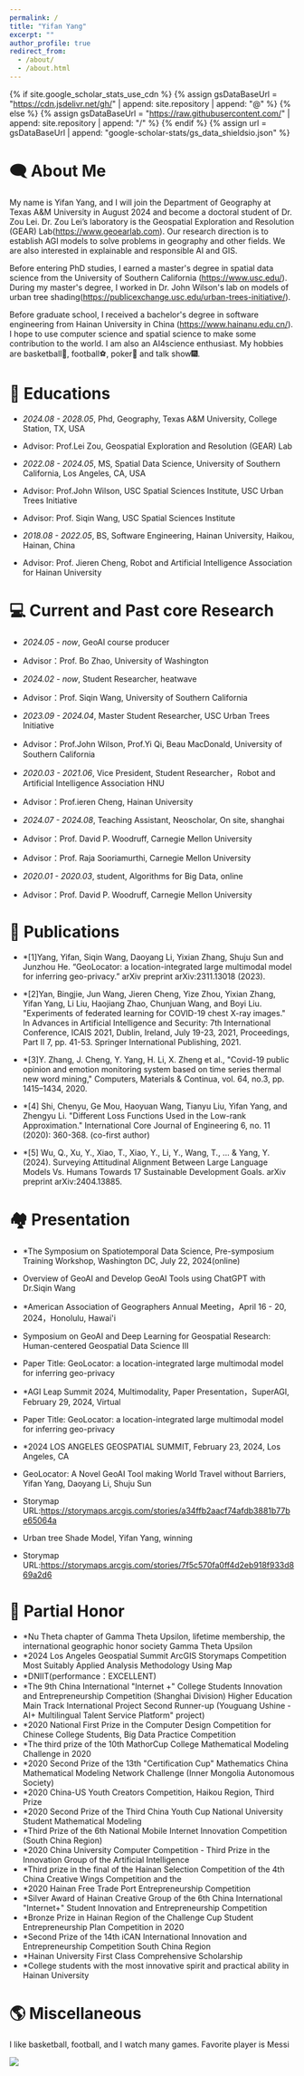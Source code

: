```yaml
---
permalink: /
title: "Yifan Yang"
excerpt: ""
author_profile: true
redirect_from: 
  - /about/
  - /about.html
---
```


{% if site.google_scholar_stats_use_cdn %}
{% assign gsDataBaseUrl = "https://cdn.jsdelivr.net/gh/" | append: site.repository | append: "@" %}
{% else %}
{% assign gsDataBaseUrl = "https://raw.githubusercontent.com/" | append: site.repository | append: "/" %}
{% endif %}
{% assign url = gsDataBaseUrl | append: "google-scholar-stats/gs_data_shieldsio.json" %}

<span class='anchor' id='about-me'></span>

# 🗨 About Me
My name is Yifan Yang, and I will join the Department of Geography at Texas A&M University in August 2024 and become a doctoral student of Dr. Zou Lei. Dr. Zou Lei’s laboratory is the Geospatial Exploration and Resolution (GEAR) Lab(https://www.geoearlab.com). Our research direction is to establish AGI models to solve problems in geography and other fields. We are also interested in explainable and responsible AI and GIS. 

Before entering PhD studies, I earned a master's degree in spatial data science from the University of Southern California (https://www.usc.edu/). During my master's degree, I worked in Dr. John Wilson's lab on models of urban tree shading(https://publicexchange.usc.edu/urban-trees-initiative/).

Before graduate school, I received a bachelor's degree in software engineering from Hainan University in China (https://www.hainanu.edu.cn/).  I hope to use computer science and spatial science to make some contribution to the world. I am also an AI4science enthusiast. My hobbies are basketball🏀, football⚽, poker🎴 and talk show🎆.

# 📖 Educations
- *2024.08 - 2028.05*, Phd, Geography, Texas A&M University, College Station, TX, USA
- Advisor: Prof.Lei Zou, Geospatial Exploration and Resolution (GEAR) Lab
    
- *2022.08 - 2024.05*, MS, Spatial Data Science, University of Southern California, Los Angeles, CA, USA
- Advisor: Prof.John Wilson, USC Spatial Sciences Institute, USC Urban Trees Initiative
- Advisor: Prof. Siqin Wang, USC Spatial Sciences Institute
    
- *2018.08 - 2022.05*, BS, Software Engineering, Hainan University, Haikou, Hainan, China
- Advisor: Prof. Jieren Cheng, Robot and Artificial Intelligence Association for Hainan University

# 💻 Current and Past core Research
- *2024.05 - now*, GeoAI course producer
-  Advisor：Prof. Bo Zhao, University of Washington

- *2024.02 - now*, Student Researcher, heatwave
-  Advisor：Prof. Siqin Wang, University of Southern California
  
- *2023.09 - 2024.04*, Master Student Researcher, USC Urban Trees Initiative
-  Advisor：Prof.John Wilson, Prof.Yi Qi, Beau MacDonald, University of Southern California
  
- *2020.03 - 2021.06*, Vice President, Student Researcher，Robot and Artificial Intelligence Association HNU
-  Advisor：Prof.ieren Cheng, Hainan University

- *2024.07 - 2024.08*, Teaching Assistant, Neoscholar, On site, shanghai
-  Advisor：Prof. David P. Woodruff, Carnegie Mellon University
-  Advisor：Prof. Raja Sooriamurthi, Carnegie Mellon University

- *2020.01 - 2020.03*, student, Algorithms for Big Data, online
- Advisor：Prof. David P. Woodruff, Carnegie Mellon University

# 📕 Publications
- *[1]Yang, Yifan, Siqin Wang, Daoyang Li, Yixian Zhang, Shuju Sun and Junzhou He. “GeoLocator: a location-integrated large multimodal model for inferring geo-privacy.” arXiv preprint arXiv:2311.13018 (2023).
  
- *[2]Yan, Bingjie, Jun Wang, Jieren Cheng, Yize Zhou, Yixian Zhang, Yifan Yang, Li Liu, Haojiang Zhao, Chunjuan Wang, and Boyi Liu. "Experiments of federated learning for COVID-19 chest X-ray images." In Advances in Artificial Intelligence and Security: 7th International Conference, ICAIS 2021, Dublin, Ireland, July 19-23, 2021, Proceedings, Part II 7, pp. 41-53. Springer International Publishing, 2021.
  
- *[3]Y. Zhang, J. Cheng, Y. Yang, H. Li, X. Zheng et al., "Covid-19 public opinion and emotion monitoring system based on time series thermal new word mining," Computers, Materials & Continua, vol. 64, no.3, pp. 1415–1434, 2020.

- *[4] Shi, Chenyu, Ge Mou, Haoyuan Wang, Tianyu Liu, Yifan Yang, and Zhengyu Li. "Different Loss Functions Used in the Low-rank Approximation." International Core Journal of Engineering 6, no. 11 (2020): 360-368. (co-first author)

- *[5] Wu, Q., Xu, Y., Xiao, T., Xiao, Y., Li, Y., Wang, T., ... & Yang, Y. (2024). Surveying Attitudinal Alignment Between Large Language Models Vs. Humans Towards 17 Sustainable Development Goals. arXiv preprint arXiv:2404.13885.

# 🏘 Presentation
- *The Symposium on Spatiotemporal Data Science, Pre-symposium Training Workshop, Washington DC, July 22, 2024(online)
- Overview of GeoAI and Develop GeoAI Tools using ChatGPT with Dr.Siqin Wang

- *American Association of Geographers Annual Meeting，April 16 - 20, 2024，Honolulu, Hawai'i
-  Symposium on GeoAI and Deep Learning for Geospatial Research: Human-centered Geospatial Data Science III
-  Paper Title: GeoLocator: a location-integrated large multimodal model for inferring geo-privacy

- *AGI Leap Summit 2024, Multimodality, Paper Presentation，SuperAGI, February 29, 2024, Virtual
-  Paper Title: GeoLocator: a location-integrated large multimodal model for inferring geo-privacy

- *2024 LOS ANGELES GEOSPATIAL SUMMIT, February 23, 2024, Los Angeles, CA
-  GeoLocator: A Novel GeoAI Tool making World Travel without Barriers, Yifan Yang, Daoyang Li, Shuju Sun 
-  Storymap URL:https://storymaps.arcgis.com/stories/a34ffb2aacf74afdb3881b77be65064a
-  Urban tree Shade Model, Yifan Yang, winning
-  Storymap URL:https://storymaps.arcgis.com/stories/7f5c570fa0ff4d2eb918f933d869a2d6

  
# 👑 Partial Honor
- *Nu Theta chapter of Gamma Theta Upsilon, lifetime membership, the international geographic honor society Gamma Theta Upsilon
- *2024 Los Angeles Geospatial Summit ArcGIS Storymaps Competition Most Suitably Applied Analysis Methodology Using Map
- *DNIIT(performance：EXCELLENT)
- *The 9th China International "Internet +" College Students Innovation and Entrepreneurship Competition (Shanghai Division) Higher Education Main Track International Project Second Runner-up (Youguang Ushine - AI+ Multilingual Talent Service Platform" project)
- *2020 National First Prize in the Computer Design Competition for Chinese College Students, Big Data Practice Competition
- *The third prize of the 10th MathorCup College Mathematical Modeling Challenge in 2020                               
- *2020 Second Prize of the 13th "Certification Cup" Mathematics China Mathematical Modeling Network Challenge (Inner Mongolia Autonomous Society)                            
- *2020 China-US Youth Creators Competition, Haikou Region, Third Prize
- *2020 Second Prize of the Third China Youth Cup National University Student Mathematical Modeling           
- *Third Prize of the 6th National Mobile Internet Innovation Competition (South China Region)                           
- *2020 China University Computer Competition - Third Prize in the Innovation Group of the Artificial Intelligence
- *Third prize in the final of the Hainan Selection Competition of the 4th China Creative Wings Competition and the
- *2020 Hainan Free Trade Port Entrepreneurship Competition
- *Silver Award of Hainan Creative Group of the 6th China International "Internet+" Student Innovation and Entrepreneurship Competition
- *Bronze Prize in Hainan Region of the Challenge Cup Student Entrepreneurship Plan Competition in 2020       
- *Second Prize of the 14th iCAN International Innovation and Entrepreneurship Competition South China Region
- *Hainan University First Class Comprehensive Scholarship
- *College students with the most innovative spirit and practical ability in Hainan University                               

# 🌎 Miscellaneous
[comment]: <> ( I am recording some of my works and thoughts in form of blog.)
I like basketball, football, and I watch many games. Favorite player is Messi

<body>
<a href="https://clustrmaps.com/site/1bvzy"  title="Visit tracker"><img src="//www.clustrmaps.com/map_v2.png?d=ew9JD5D1fDG0V7A7Uc0mx-mp4-J3v9AA6jUiCkkFMXA&cl=ffffff" /></a>
</body>
